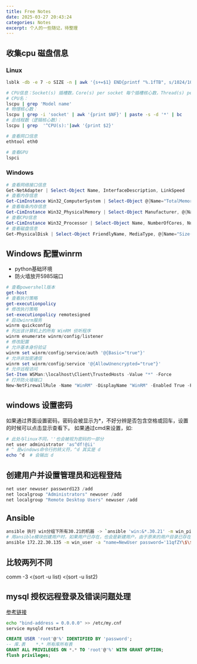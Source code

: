 ```yaml
---
title: Free Notes
date: 2025-03-27 20:43:24
categories: Notes
excerpt: 个人的一些随记，待整理
---
```


## 收集cpu 磁盘信息

### Linux

```bash
lsblk -db -e 7 -o SIZE -n | awk '{s+=$1} END{printf "%.1fTB", s/1024/1024/1024/1024}'

# CPU信息：Socket(s) 插槽数，Core(s) per socket 每个插槽核心数，Thread(s) per core 每个核心线程数
# CPU名：
lscpu | grep 'Model name'
# 物理核心数：
lscpu | grep -i 'socket' | awk '{print $NF}' | paste -s -d '*' | bc
# 总线程数（逻辑核心数）：
lscpu | grep  '^CPU(s):'|awk '{print $2}'

# 查看网口信息
ethtool eth0 

# 查看GPU
lspci
```

### Windows

```powershell
# 查看网络接口信息
Get-NetAdapter | Select-Object Name, InterfaceDescription, LinkSpeed
# 查看内存信息
Get-CimInstance Win32_ComputerSystem | Select-Object @{Name="TotalMemory(GB)";Expression={[math]::Round($_.TotalPhysicalMemory / 1GB, 2)}}
# 查看每条内存信息
Get-CimInstance Win32_PhysicalMemory | Select-Object Manufacturer, @{Name="Size(GB)";Expression={[math]::Round($_.Capacity / 1GB, 2)}}, Speed
# 查看CPU信息
Get-CimInstance Win32_Processor | Select-Object Name, NumberOfCores, NumberOfLogicalProcessors
# 查看磁盘信息
Get-PhysicalDisk | Select-Object FriendlyName, MediaType, @{Name="Size(GB)";Expression={[math]::Round($_.Size / 1GB, 2)}}
```

## Windows 配置winrm

- python基础环境
- 防火墙放开5985端口

```ps1
# 查看powershell版本
get-host
# 查看执行策略
get-executionpolicy
# 修改执行策略
set-executionpolicy remotesigned
# 启动winrm服务
winrm quickconfig
# 列出该计算机上的所有 WinRM 侦听程序
winrm enumerate winrm/config/listener
# 修改配置
# 允许基本身份验证
winrm set winrm/config/service/auth '@{Basic="true"}' 
# 允许非加密通信
winrm set winrm/config/service '@{AllowUnencrypted="true"}' 
# 允许远程访问
Set-Item WSMan:\localhost\Client\TrustedHosts -Value "*" -Force
# 打开防火墙端口
New-NetFirewallRule -Name "WinRM" -DisplayName "WinRM" -Enabled True -Protocol TCP -Action Allow -LocalPort 5985
```

## windows 设置密码

如果通过界面设置密码，密码会被显示为*，不好分辨是否包含空格或回车，设置的时候可以点击显示查看下。
如果通过cmd来设置，如:

```powershell
# 此处与linux不同，''也会被视为密码的一部分
net user administrator 'as^df!@ii'
# ^ 是windows命令行的转义符，^d 其实是 d
echo ^d  # 会输出 d
```

## 创建用户并设置管理员和远程登陆

```powershell
net user newuser password123 /add
net localgroup "Administrators" newuser /add
net localgroup "Remote Desktop Users" newuser /add
```

## Ansible

```bash
ansible 执行 win分组下所有30.21的机器 -> `ansible 'win:&*.30.21' -m win_ping`
# 用ansible模块创建用户时，如果用户已存在，也会是新建用户，由于原来的用户目录已存在，会导致登陆时原来的用户目录变为用户名+机器名
ansible 172.22.30.135 -m win_user -a "name=NewUser password='11qfZY\$\$1111'"
```

## 比较两列不同

comm -3 <(sort -u list) <(sort -u list2)

## mysql 授权远程登录及错误问题处理

[参考链接](https://blog.csdn.net/hanhanwanghaha/article/details/105599321)

```bash
echo "bind-address = 0.0.0.0" >> /etc/my.cnf
service mysqld restart
```

```sql
CREATE USER 'root'@'%' IDENTIFIED BY 'password';
-- 库.表    *.* 所有库所有表
GRANT ALL PRIVILEGES ON *.* TO 'root'@'%' WITH GRANT OPTION;
flush privileges;
```
